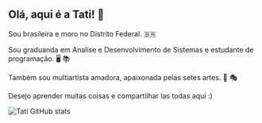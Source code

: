 ## Olá, aqui é a Tati! 👋

Sou brasileira e moro no Distrito Federal. 🇧🇷

Sou graduanda em Analise e Desenvolvimento de Sistemas e estudante de programaçâo. 🖥️ 📚

Também sou multiartista amadora, apaixonada pelas setes artes. 🎨 🎭 

Desejo aprender muitas coisas e compartilhar las todas aqui :)


![Tati GitHub stats](https://github-readme-stats.vercel.app/api?username=tatianecarolli&show_icons=true&theme=dark)
